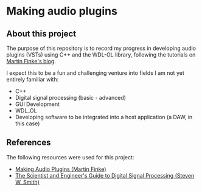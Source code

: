 # Making audio plugins
## About this project
The purpose of this repository is to record my progress in developing audio plugins (VSTs) using C++ and the WDL-OL library, following the tutorials on [Martin Finke's blog](http://www.martin-finke.de/blog/tags/making_audio_plugins.html).

I expect this to be a fun and challenging venture into fields I am not yet entirely familiar with:
- C++ 
- Digital signal processing (basic - advanced)
- GUI Development
- WDL_OL
- Developing software to be integrated into a host application (a DAW, in this case)

## References
The following resources were used for this project:
- [Making Audio Plugins (Martin Finke)](http://www.martin-finke.de/blog/tags/making_audio_plugins.html)
- [The Scientist and Engineer's Guide to Digital Signal Processing (Steven W. Smith)](http://www.dspguide.com/pdfbook.htm)
